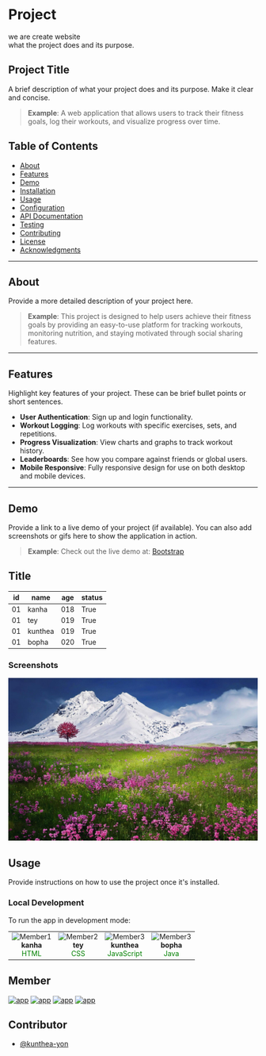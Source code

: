 # Project 
we are create website 
<br>what the project does and its purpose.


## Project Title

A brief description of what your project does and its purpose. Make it clear and concise.

> **Example**: A web application that allows users to track their fitness goals, log their workouts, and visualize progress over time.

## Table of Contents

- [About](#about)
- [Features](#features)
- [Demo](#demo)
- [Installation](#installation)
- [Usage](#usage)
- [Configuration](#configuration)
- [API Documentation](#api-documentation)
- [Testing](#testing)
- [Contributing](#contributing)
- [License](#license)
- [Acknowledgments](#acknowledgments)

---

## About

Provide a more detailed description of your project here.

> **Example**: This project is designed to help users achieve their fitness goals by providing an easy-to-use platform for tracking workouts, monitoring nutrition, and staying motivated through social sharing features.

---

## Features

Highlight key features of your project. These can be brief bullet points or short sentences.

- **User Authentication**: Sign up and login functionality.
- **Workout Logging**: Log workouts with specific exercises, sets, and repetitions.
- **Progress Visualization**: View charts and graphs to track workout history.
- **Leaderboards**: See how you compare against friends or global users.
- **Mobile Responsive**: Fully responsive design for use on both desktop and mobile devices.

---

## Demo

Provide a link to a live demo of your project (if available). You can also add screenshots or gifs here to show the application in action.

> **Example**: Check out the live demo at:
[Bootstrap](https://www.w3schools.com/)

## Title
|id | name   | age | status |
|---|--------|-----|--------|
|01 | kanha  | 018 | True   |
|01 | tey    | 019 | True   |
|01 | kunthea| 019 | True   |
|01 | bopha  | 020 | True   |


### Screenshots

![screenshort](/pic.jpg)

## Usage

Provide instructions on how to use the project once it's installed.

### Local Development

To run the app in development mode:
<table>
  <tr>
    <td align ="center">
      <img src="image/pic1.jpg" width="100px;" 
      alt="Member1"/><br />
      <b>kanha</b><br />
      <span style="color:green;"> HTML</span>
    </td>
    <td align ="center">
      <img src="2pic.jpg" width="100px;" alt="Member2"/><br />
      <b>tey</b><br />
      <span style="color:green;">CSS</span>
    </td>
    <td align="center">
      <img src="3pic.jpg" width="100px;" alt="Member3"/><br />
      <b>kunthea</b><br />
      <span style="color:green;">JavaScript</span>
    </td>
    <td align="center">
      <img src="4pic.jpg" width="100px;" alt="Member3"/><br />
      <b>bopha</b><br />
      <span style="color:green;">Java</span>
    </td>
  </tr>
</table>

## Member
[![app](https://img.shields.io/badge/PNC-HTML-green)](https://www.w3schools.com/html/default.asp)
[![app](https://img.shields.io/badge/PNC-CSS-green)](https://www.w3schools.com/css/default.asp)
[![app](https://img.shields.io/badge/PNC-JS-green)](https://www.w3schools.com/js/default.asp)
[![app](https://img.shields.io/badge/PNC-Python-green)](https://www.w3schools.com/python/default.asp)

## Contributor
- [@kunthea-yon](https://githup.com/kunthea-yon)

